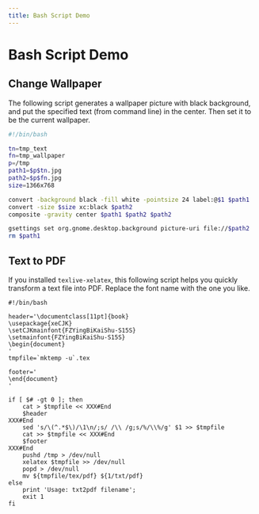 ```yaml
---
title: Bash Script Demo
---
```


# Bash Script Demo

## Change Wallpaper

The following script generates a wallpaper picture with black background,
and put the specified text (from command line) in the center.
Then set it to be the current wallpaper.

```bash
#!/bin/bash

tn=tmp_text
fn=tmp_wallpaper
p=/tmp
path1=$p$tn.jpg
path2=$p$fn.jpg
size=1366x768

convert -background black -fill white -pointsize 24 label:@$1 $path1
convert -size $size xc:black $path2
composite -gravity center $path1 $path2 $path2

gsettings set org.gnome.desktop.background picture-uri file://$path2
rm $path1
```

## Text to PDF

If you installed `texlive-xelatex`, this following script helps you quickly transform a text file into PDF.
Replace the font name with the one you like.

```
#!/bin/bash

header='\documentclass[11pt]{book}
\usepackage{xeCJK}
\setCJKmainfont{FZYingBiKaiShu-S15S}
\setmainfont{FZYingBiKaiShu-S15S}
\begin{document}
'
tmpfile=`mktemp -u`.tex

footer='
\end{document}
'

if [ $# -gt 0 ]; then
	cat > $tmpfile << XXX#End
	$header
XXX#End
	sed 's/\(^.*$\)/\1\n/;s/ /\\ /g;s/%/\\%/g' $1 >> $tmpfile
	cat >> $tmpfile << XXX#End
	$footer
XXX#End
	pushd /tmp > /dev/null
	xelatex $tmpfile >> /dev/null
	popd > /dev/null
	mv ${tmpfile/tex/pdf} ${1/txt/pdf}
else
	print 'Usage: txt2pdf filename';
	exit 1
fi
```
